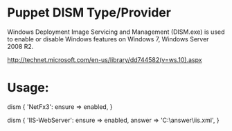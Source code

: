 # Puppet DISM Type/Provider

Windows Deployment Image Servicing and Management (DISM.exe) is used to enable or disable Windows features on Windows 7, Windows Server 2008 R2.

http://technet.microsoft.com/en-us/library/dd744582(v=ws.10).aspx

# Usage:

  dism { 'NetFx3':
    ensure => enabled,
  }

  dism { 'IIS-WebServer':
    ensure => enabled,
    answer => 'C:\answer\iis.xml',
  }
